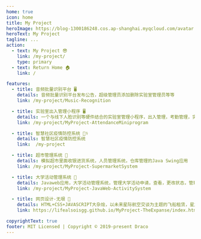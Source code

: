 ```yaml
---
home: true
icon: home
title: My Project
heroImage: https://blog-1300186248.cos.ap-shanghai.myqcloud.com/avatar.png
heroText: My Project
tagline: ...
action:
  - text: My Project 😎
    link: /my-project/
    type: primary
  - text: Return Home 🏠
    link: /

features:
  - title: 音频批量识别平台 🖥
    details: 音频批量识别平台发布公告，超级管理员添加删除实验室管理员等等
    link: /my-project/Music-Recognition

  - title: 实验室出入管理小程序 🖥
    details: 一个与线下人脸识别等硬件结合的实验室管理小程序，出入管理，考勤管理，实验室管理等
    link: /my-project/MyProject-AttendanceMiniprogram

  - title: 智慧社区疫情防控系统 👨‍⚕️
    details: 智慧社区疫情防控系统
    link:  /my-project

  - title: 超市管理系统 🥗
    details: 模拟超市里面收银进货系统，人员管理系统，仓库管理的Java Swing应用
    link: /my-project/MyProject-SupermarketSystem

  - title: 大学活动管理系统 📝
    details: Javaweb应用，大学活动管理系统，管理大学活动申请，查看，更改状态，管理员审核，超级管理员添加删除管理员等
    link: /my-project/MyProject-JavaWeb-ActivitySystem

  - title: 网页设计-无垠 🎨
    details: HTML+CSS+JAVASCRIPT大杂烩，以未来星际航空交谈为主题的飞船租赁，星旅，新闻资讯，星际通行证，星际军事等信息综合类网站
    link: https://lifealsoisgg.github.io/MyProject-TheExpanse/index.html

copyrightText: true
footer: MIT Licensed | Copyright © 2019-present Draco
---
```

